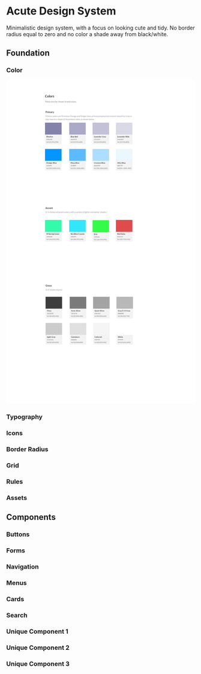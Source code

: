 # Acute Design System
Minimalistic design system, with a focus on looking cute and tidy. No border radius equal to zero and no color a shade away from black/white. 

## Foundation

### Color
![Color Documentation](/docs/Colors.png "Color Documentation")

### Typography

### Icons

### Border Radius

### Grid

### Rules

### Assets

## Components

### Buttons

### Forms

### Navigation

### Menus

### Cards

### Search

### Unique Component 1

### Unique Component 2

### Unique Component 3


